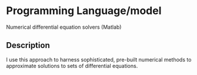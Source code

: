 # Programming Language/model

Numerical differential equation solvers (Matlab)

## Description

I use this approach to harness sophisticated, pre-built numerical methods to approximate solutions to sets of differential equations.
